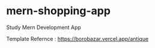 # mern-shopping-app
Study Mern Development App

Template Refernce : https://borobazar.vercel.app/antique
